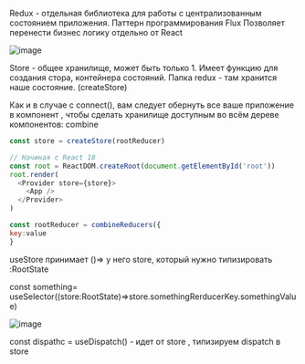 Redux - отдельная библиотека для работы с централизованным состоянием приложения.
Паттерн программирования Flux
Позволяет перенести бизнес логику отдельно от React

![image](https://github.com/lmambl/Hooks/assets/127667945/b89b56ac-caa1-4daa-a053-0577baecdd33)

Store - общее хранилище, может быть только 1. Имеет функцию для создания стора, контейнера состояний.
Папка redux - там хранится наше состояние.
(createStore)

Как и в случае с connect(), вам следует обернуть все ваше приложение в компонент <Provider>, чтобы сделать хранилище доступным во всём дереве компонентов:
combine
```js
const store = createStore(rootReducer)

// Начиная с React 18
const root = ReactDOM.createRoot(document.getElementById('root'))
root.render(
  <Provider store={store}>
    <App />
  </Provider>
)
```

```js
const rootReducer = combineReducers({
key:value
}
```

useStore принимает ()=> у него store, который нужно типизировать :RootState

const something= useSelector((store:RootState)=>store.somethingRerducerKey.somethingValue)

![image](https://github.com/lmambl/Hooks/assets/127667945/75a46f47-85cb-4f24-8cc6-8468b40e5782)

const dispathc = useDispatch() - идет от store , типизируем dispatch в store


